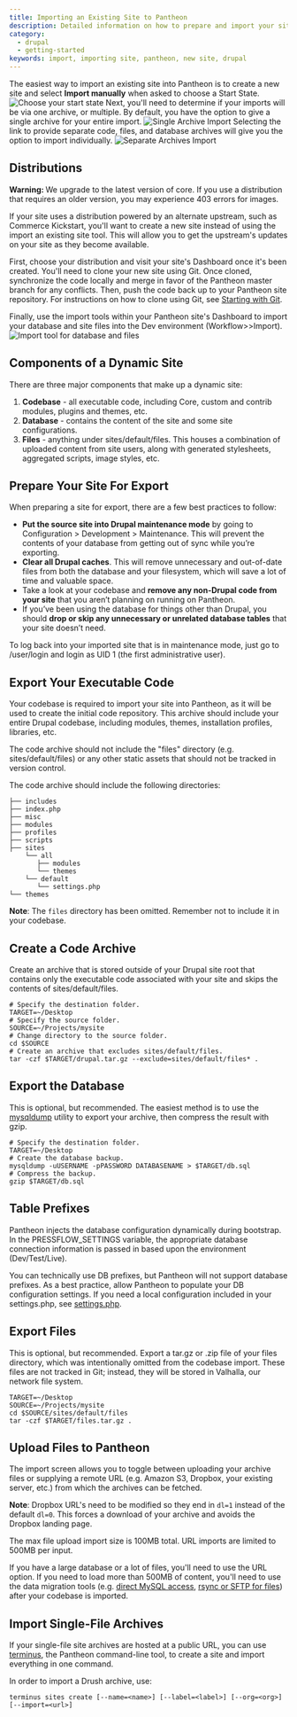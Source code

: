 ```yaml
---
title: Importing an Existing Site to Pantheon
description: Detailed information on how to prepare and import your site to Pantheon.
category:
  - drupal
  - getting-started
keywords: import, importing site, pantheon, new site, drupal
---
```

The easiest way to import an existing site into Pantheon is to create a new site and select **Import manually** when asked to choose a Start State.
 ![Choose your start state](/source/docs/assets/images/choose-your-start-state.png)
Next, you'll need to determine if your imports will be via one archive, or multiple. By default, you have the option to give a single archive for your entire import.
 ![Single Archive Import](/source/docs/assets/images/single-archive-import.png)
Selecting the link to provide separate code, files, and database archives will give you the option to import individually.
 ![Separate Archives Import](/source/docs/assets/images/separate-archives-import.png)​

## Distributions

<div class="alert alert-danger" role="alert"><strong>Warning: </strong>We upgrade to the latest version of core. If you use a distribution that requires an older version, you may experience 403 errors for images.</strong>
</div>

If your site uses a distribution powered by an alternate upstream, such as Commerce Kickstart, you'll want to create a new site instead of using the import an existing site tool. This will allow you to get the upstream's updates on your site as they become available.

First, choose your distribution and visit your site's Dashboard once it's been created. You'll need to clone your new site using Git. Once cloned, synchronize the code locally and merge in favor of the Pantheon master branch for any conflicts. Then, push the code back up to your Pantheon site repository. For instructions on how to clone using Git, see [Starting with Git](/docs/articles/local/starting-with-git/).

Finally, use the import tools within your Pantheon site's Dashboard to import your database and site files into the Dev environment (Workflow>>Import).
 ![Import tool for database and files](/source/docs/assets/images/import-tool-db-and-files.png)


## Components of a Dynamic Site

There are three major components that make up a dynamic site:

1. **Codebase** - all executable code, including Core, custom and contrib modules, plugins and themes, etc.
2. **Database** - contains the content of the site and some site configurations.
3. **Files** - anything under sites/default/files. This houses a combination of uploaded content from site users, along with generated stylesheets, aggregated scripts, image styles, etc.

## Prepare Your Site For Export

When preparing a site for export, there are a few best practices to follow:

* **Put the source site into Drupal maintenance mode** by going to Configuration > Development > Maintenance. This will prevent the contents of your database from getting out of sync while you’re exporting.
* **Clear all Drupal caches**. This will remove unnecessary and out-of-date files from both the database and your filesystem, which will save a lot of time and valuable space.
* Take a look at your codebase and **remove any non-Drupal code from your site** that you aren’t planning on running on Pantheon.
* If you’ve been using the database for things other than Drupal, you should **drop or skip any unnecessary or unrelated database tables** that your site doesn’t need.

To log back into your imported site that is in maintenance mode, just go to /user/login and login as UID 1 (the first administrative user).

## Export Your Executable Code

Your codebase is required to import your site into Pantheon, as it will be used to create the initial code repository. This archive should include your entire Drupal codebase, including modules, themes, installation profiles, libraries, etc.  

The code archive should not include the "files" directory (e.g. sites/default/files) or any other static assets that should not be tracked in version control.

The code archive should include the following directories:

    ├── includes
    ├── index.php
    ├── misc
    ├── modules
    ├── profiles
    ├── scripts
    ├── sites
        └── all
           ├── modules
           └── themes
        └── default
           └── settings.php
    └── themes

<div class="alert alert-info" role="alert">
<strong>Note</strong>:  The <code>files</code> directory has been omitted. Remember not to include it in your codebase.</div>

## Create a Code Archive

Create an archive that is stored outside of your Drupal site root that contains only the executable code associated with your site and skips the contents of sites/default/files.

    # Specify the destination folder.
    TARGET=~/Desktop
    # Specify the source folder.
    SOURCE=~/Projects/mysite
    # Change directory to the source folder.
    cd $SOURCE
    # Create an archive that excludes sites/default/files.
    tar -czf $TARGET/drupal.tar.gz --exclude=sites/default/files* .

## Export the Database

This is optional, but recommended. The easiest method is to use the [mysqldump](http://dev.mysql.com/doc/refman/5.5/en/mysqldump.html) utility to export your archive, then compress the result with gzip.

    # Specify the destination folder.
    TARGET=~/Desktop
    # Create the database backup.
    mysqldump -uUSERNAME -pPASSWORD DATABASENAME > $TARGET/db.sql
    # Compress the backup.
    gzip $TARGET/db.sql

## Table Prefixes

Pantheon injects the database configuration dynamically during bootstrap. In the PRESSFLOW\_SETTINGS variable, the appropriate database connection information is passed in based upon the environment (Dev/Test/Live).

You can technically use DB prefixes, but Pantheon will not support database prefixes. As a best practice, allow Pantheon to populate your DB configuration settings. If you need a local configuration included in your settings.php, see [settings.php](/source/docs/articles/drupal/configuring-settings-php).

## Export Files

This is optional, but recommended. Export a tar.gz or .zip file of your files directory, which was intentionally omitted from the codebase import. These files are not tracked in Git; instead, they will be stored in Valhalla, our network file system.

    TARGET=~/Desktop
    SOURCE=~/Projects/mysite
    cd $SOURCE/sites/default/files
    tar -czf $TARGET/files.tar.gz .

## Upload Files to Pantheon

The import screen allows you to toggle between uploading your archive files or supplying a remote URL (e.g. Amazon S3, Dropbox, your existing server, etc.) from which the archives can be fetched.

<div class="alert alert-warning" role="alert">
<strong>Note</strong>: Dropbox URL's need to be modified so they end in <code>dl=1</code> instead of the default <code>dl=0</code>. This forces a download of your archive and avoids the Dropbox landing page.  </div>

The max file upload import size is 100MB total. URL imports are limited to 500MB per input.

If you have a large database or a lot of files, you'll need to use the URL option. If you need to load more than 500MB of content, you'll need to use the data migration tools (e.g. [direct MySQL access](/source/docs/articles/local/accessing-mysql-databases), [rsync or SFTP for files](/source/docs/articles/local/rsync-and-sftp)) after your codebase is imported.

## Import Single-File Archives

If your single-file site archives are hosted at a public URL, you can use [terminus](https://github.com/pantheon-systems/cli), the Pantheon command-line tool, to create a site and import everything in one command.

In order to import a Drush archive, use:
```
terminus sites create [--name=<name>] [--label=<label>] [--org=<org>] [--import=<url>]
```
